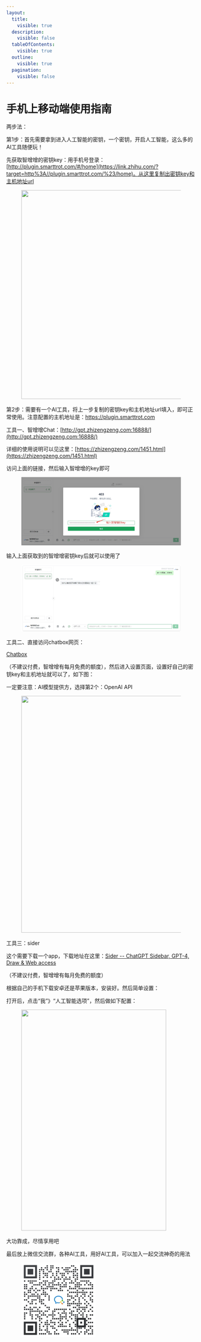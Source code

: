 ```yaml
---
layout:
  title:
    visible: true
  description:
    visible: false
  tableOfContents:
    visible: true
  outline:
    visible: true
  pagination:
    visible: false
---
```


# 手机上移动端使用指南

两步法：

第1步：首先需要拿到进入人工智能的密钥，一个密钥，开启人工智能，这么多的AI工具随便玩！

先获取智增增的密钥key：用手机号登录：[http://plugin.smarttrot.com/#/home](https://link.zhihu.com/?target=http%3A//plugin.smarttrot.com/%23/home)。从这里复制出密钥key和主机地址url

<figure><img src="https://pic2.zhimg.com/80/v2-fce72db7c04e1de35b2bab75317e4c95_720w.webp" alt="" height="554" width="462"><figcaption></figcaption></figure>

第2步：需要有一个AI工具，将上一步复制的密钥key和主机地址url填入，即可正常使用。注意配置的主机地址是：https://plugin.smarttrot.com

工具一、智增增Chat：[http://gpt.zhizengzeng.com:16888/](http://gpt.zhizengzeng.com:16888/)

详细的使用说明可以见这里：[https://zhizengzeng.com/1451.html](https://zhizengzeng.com/1451.html)

访问上面的链接，然后输入智增增的key即可

<figure><img src="../.gitbook/assets/image (15).png" alt=""><figcaption></figcaption></figure>

输入上面获取到的智增增密钥key后就可以使用了

<figure><img src="../.gitbook/assets/image (18).png" alt=""><figcaption></figcaption></figure>

工具二、直接访问chatbox网页：

[Chatbox](https://link.zhihu.com/?target=https%3A//web.chatboxai.app/)

（不建议付费，智增增有每月免费的额度），然后进入设置页面，设置好自己的密钥key和主机地址就可以了，如下图：

一定要注意：AI模型提供方，选择第2个：OpenAI API

<figure><img src="https://pic3.zhimg.com/80/v2-26004eef0afa0a10ac720c24bd76eec2_720w.webp" alt="" height="628" width="1009"><figcaption></figcaption></figure>

工具三：sider

这个需要下载一个app，下载地址在这里：[Sider -- ChatGPT Sidebar, GPT-4, Draw & Web access](https://link.zhihu.com/?target=https%3A//sider.ai/download)

（不建议付费，智增增有每月免费的额度）

根据自己的手机下载安卓还是苹果版本，安装好。然后简单设置：

打开后，点击“我”》“人工智能选项”，然后做如下配置：

<figure><img src="https://pic3.zhimg.com/80/v2-a9b1635e7a042c6aea874a0046b2c832_720w.webp" alt="" height="586" width="385"><figcaption></figcaption></figure>

大功靠成，尽情享用吧

最后放上微信交流群，各种AI工具，用好AI工具，可以加入一起交流神奇的用法

<figure><img src="../.gitbook/assets/ai工具群二维码-不过期.198x198 (6).png" alt=""><figcaption></figcaption></figure>

